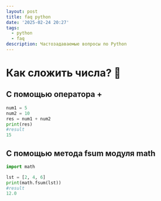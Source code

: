 ```yaml
---
layout: post
title: faq python
date: '2025-02-24 20:27'
tags:
  - python
  - faq
description: Частозадаваемые вопросы по Python
---
```


# Как сложить числа? :fu:
## С помощью оператора +
```python
num1 = 5
num2 = 10
res = num1 + num2
print(res)
#result
15
```
## С помощью метода fsum модуля math
```python
import math

lst = [2, 4, 6]
print(math.fsum(lst))
#result
12.0
```
